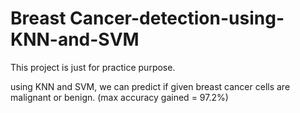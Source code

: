 # Breast Cancer-detection-using-KNN-and-SVM

This project is just for practice purpose. 

using KNN and SVM, we can predict if given breast cancer cells are malignant or benign. (max accuracy gained = 97.2%) 
